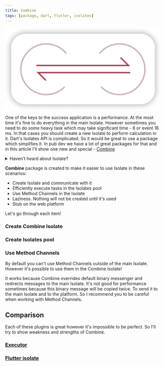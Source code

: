 ```yaml
---
title: Combine
tags: [package, dart, flutter, isolates]
---
```


![Combine logo](combine_logo.png)

One of the keys to the success application is a performance. At the most time it's fine to do everything 
in the main Isolate. However sometimes you need to do some heavy task which may take significant time - 
8 or event 16 ms. In that cases you should create a new Isolate to perform calculation in it. Dart's Isolates
API is complicated. So it would be great to use a package which simplifies it. 
In pub dev we have a lot of great packages for that and in this article I'll show one new and special - 
[Combine](https://pub.dev/packages/combine)

<!-- truncate -->
<details>
  <summary>
    Haven't heard about Isolate?
  </summary>
  <div>
    You can read about them in the <a href="https://dart.dev/guides/language/concurrency#how-isolates-work">
    Dart documentation</a>.
  </div>
</details>

**Combine** package is created to make it easier to use Isolate in these scenarios:
- Create Isolate and communicate with it
- Efficiently execute tasks in the Isolates pool
- Use Method Channels in the Isolate
- Laziness. Nothing will not be created until it's used
- Stub on the web platform

Let's go through each item!

### Create Combine Isolate

### Create Isolates pool

### Use Method Channels

By default you can't use Method Channels outside of the main Isolate. However it's possible to use them in the 
Combine Isolate!

It works because Combine overrides default binary messenger and redirects messages to the main Isolate.
It's not good for performance sometimes because this binary message will be copied twice. To send it 
to the main Isolate and to the platform. So I recommend you to be careful when working with Method Channels.

## Comparison

Each of these plugins is great however it's impossible to be perfect. So I'll try to show weakness and strengths 
of Combine.

### [Executor](https://pub.dev/packages/worker_manager)

### [Flutter isolate](https://pub.dev/packages/flutter_isolate)

